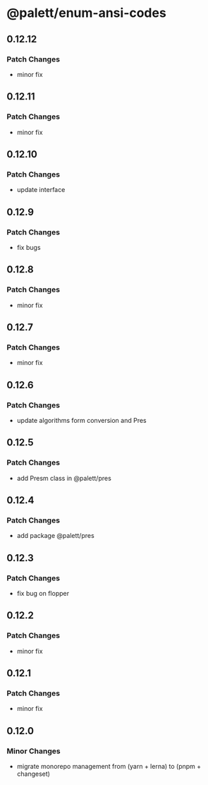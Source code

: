 # @palett/enum-ansi-codes

## 0.12.12

### Patch Changes

- minor fix

## 0.12.11

### Patch Changes

- minor fix

## 0.12.10

### Patch Changes

- update interface

## 0.12.9

### Patch Changes

- fix bugs

## 0.12.8

### Patch Changes

- minor fix

## 0.12.7

### Patch Changes

- minor fix

## 0.12.6

### Patch Changes

- update algorithms form conversion and Pres

## 0.12.5

### Patch Changes

- add Presm class in @palett/pres

## 0.12.4

### Patch Changes

- add package @palett/pres

## 0.12.3

### Patch Changes

- fix bug on flopper

## 0.12.2

### Patch Changes

- minor fix

## 0.12.1

### Patch Changes

- minor fix

## 0.12.0

### Minor Changes

- migrate monorepo management from (yarn + lerna) to (pnpm + changeset)
